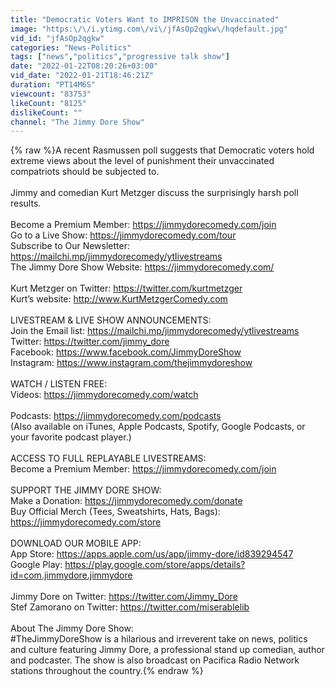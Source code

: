```yaml
---
title: "Democratic Voters Want to IMPRISON the Unvaccinated"
image: "https:\/\/i.ytimg.com\/vi\/jfAsOp2qgkw\/hqdefault.jpg"
vid_id: "jfAsOp2qgkw"
categories: "News-Politics"
tags: ["news","politics","progressive talk show"]
date: "2022-01-22T08:20:26+03:00"
vid_date: "2022-01-21T18:46:21Z"
duration: "PT14M6S"
viewcount: "83753"
likeCount: "8125"
dislikeCount: ""
channel: "The Jimmy Dore Show"
---
```

{% raw %}A recent Rasmussen poll suggests that Democratic voters hold extreme views about the level of punishment their unvaccinated compatriots should be subjected to.<br /><br />Jimmy and comedian Kurt Metzger discuss the surprisingly harsh poll results.<br /><br />Become a Premium Member: <a rel="nofollow" target="blank" href="https://jimmydorecomedy.com/join">https://jimmydorecomedy.com/join</a><br />Go to a Live Show: <a rel="nofollow" target="blank" href="https://jimmydorecomedy.com/tour">https://jimmydorecomedy.com/tour</a> <br />Subscribe to Our Newsletter: <a rel="nofollow" target="blank" href="https://mailchi.mp/jimmydorecomedy/ytlivestreams">https://mailchi.mp/jimmydorecomedy/ytlivestreams</a><br />The Jimmy Dore Show Website:  <a rel="nofollow" target="blank" href="https://jimmydorecomedy.com/">https://jimmydorecomedy.com/</a><br /><br />Kurt Metzger on Twitter: <a rel="nofollow" target="blank" href="https://twitter.com/kurtmetzger">https://twitter.com/kurtmetzger</a><br />Kurt’s website: <a rel="nofollow" target="blank" href="http://www.KurtMetzgerComedy.com">http://www.KurtMetzgerComedy.com</a><br /> <br />LIVESTREAM &amp; LIVE SHOW ANNOUNCEMENTS: <br />Join the Email list:  <a rel="nofollow" target="blank" href="https://mailchi.mp/jimmydorecomedy/ytlivestreams">https://mailchi.mp/jimmydorecomedy/ytlivestreams</a><br />Twitter: <a rel="nofollow" target="blank" href="https://twitter.com/jimmy_dore">https://twitter.com/jimmy_dore</a><br />Facebook:  <a rel="nofollow" target="blank" href="https://www.facebook.com/JimmyDoreShow">https://www.facebook.com/JimmyDoreShow</a><br />Instagram: <a rel="nofollow" target="blank" href="https://www.instagram.com/thejimmydoreshow">https://www.instagram.com/thejimmydoreshow</a><br /> <br />WATCH / LISTEN FREE:<br />Videos: <a rel="nofollow" target="blank" href="https://jimmydorecomedy.com/watch">https://jimmydorecomedy.com/watch</a> <br /><br />Podcasts: <a rel="nofollow" target="blank" href="https://jimmydorecomedy.com/podcasts">https://jimmydorecomedy.com/podcasts</a> <br />(Also available on iTunes, Apple Podcasts, Spotify, Google Podcasts, or your favorite podcast player.)<br /> <br />ACCESS TO FULL REPLAYABLE LIVESTREAMS:<br />Become a Premium Member: <a rel="nofollow" target="blank" href="https://jimmydorecomedy.com/join">https://jimmydorecomedy.com/join</a><br /><br />SUPPORT THE JIMMY DORE SHOW:<br />Make a Donation:  <a rel="nofollow" target="blank" href="https://jimmydorecomedy.com/donate">https://jimmydorecomedy.com/donate</a><br />Buy Official Merch (Tees, Sweatshirts, Hats, Bags):  <a rel="nofollow" target="blank" href="https://jimmydorecomedy.com/store">https://jimmydorecomedy.com/store</a><br /> <br />DOWNLOAD OUR MOBILE APP:<br />App Store: <a rel="nofollow" target="blank" href="https://apps.apple.com/us/app/jimmy-dore/id839294547">https://apps.apple.com/us/app/jimmy-dore/id839294547</a><br />Google Play: <a rel="nofollow" target="blank" href="https://play.google.com/store/apps/details?id=com.jimmydore.jimmydore">https://play.google.com/store/apps/details?id=com.jimmydore.jimmydore</a><br /><br />Jimmy Dore on Twitter: <a rel="nofollow" target="blank" href="https://twitter.com/Jimmy_Dore">https://twitter.com/Jimmy_Dore</a><br />Stef Zamorano on Twitter: <a rel="nofollow" target="blank" href="https://twitter.com/miserablelib">https://twitter.com/miserablelib</a><br /><br />About The Jimmy Dore Show:<br />#TheJimmyDoreShow is a hilarious and irreverent take on news, politics and culture featuring Jimmy Dore, a professional stand up comedian, author and podcaster. The show is also broadcast on Pacifica Radio Network stations throughout the country.{% endraw %}
